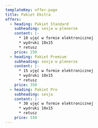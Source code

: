 ```yaml
---
templateKey: offer-page
title: Pakiet Ekstra
offers:
  - heading: Pakiet Standard
    subheading: sesja w plenerze
    content: |-
      * 10 ujęć w formie elektronicznej
      * wydruki 10x15
      * retusz
    price: 250
  - heading: Pakiet Premium
    subheading: sesja w plenerze
    content: |-
      * 15 ujęć w formie elektronicznej
      * wydruki 10x15
      * retusz
    price: 350
  - heading: Pakiet Pro
    subheading: sesja
    content: |-
      * 30 ujęć w formie elektronicznej
      * wydruki 10x15
      * retusz
    price: 550
---
```

